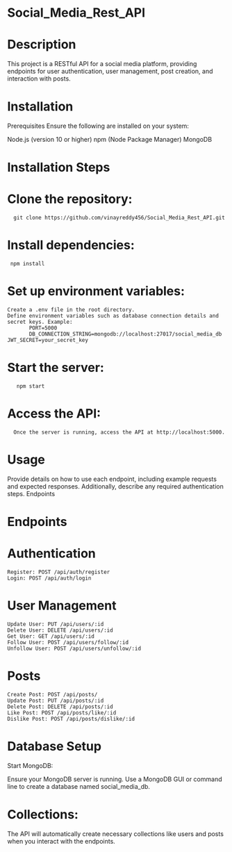 
# Social_Media_Rest_API

# Description
This project is a RESTful API for a social media platform, providing endpoints for user authentication, user management, post creation, and interaction with posts.

# Installation
Prerequisites
Ensure the following are installed on your system:

   Node.js (version 10 or higher)
   npm (Node Package Manager)
   MongoDB
 # Installation Steps
  # Clone the repository:
      git clone https://github.com/vinayreddy456/Social_Media_Rest_API.git
    
 #  Install dependencies:
     npm install

# Set up environment variables:

    Create a .env file in the root directory.
    Define environment variables such as database connection details and secret keys. Example:
           PORT=5000
           DB_CONNECTION_STRING=mongodb://localhost:27017/social_media_db JWT_SECRET=your_secret_key

# Start the server:
       npm start
  # Access the API:
      Once the server is running, access the API at http://localhost:5000.
# Usage
Provide details on how to use each endpoint, including example requests and expected responses. Additionally, describe any required authentication steps.
Endpoints

# Endpoints
# Authentication
    Register: POST /api/auth/register
    Login: POST /api/auth/login
 
# User Management
    Update User: PUT /api/users/:id
    Delete User: DELETE /api/users/:id
    Get User: GET /api/users/:id
    Follow User: POST /api/users/follow/:id
    Unfollow User: POST /api/users/unfollow/:id

# Posts
    Create Post: POST /api/posts/
    Update Post: PUT /api/posts/:id
    Delete Post: DELETE /api/posts/:id
    Like Post: POST /api/posts/like/:id
    Dislike Post: POST /api/posts/dislike/:id


# Database Setup
 Start MongoDB:

Ensure your MongoDB server is running.
Use a MongoDB GUI or command line to create a database named social_media_db.
# Collections:
The API will automatically create necessary collections like users and posts when you interact with the endpoints.
